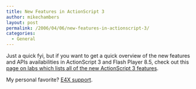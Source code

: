 ```yaml
---
title: New Features in ActionScript 3
author: mikechambers
layout: post
permalink: /2006/04/06/new-features-in-actionscript-3/
categories:
  - General
---
```



Just a quick fyi, but if you want to get a quick overview of the new features and APIs availabilities in ActionScript 3 and Flash Player 8.5, check out this [page on labs which lists all of the new ActionScript 3 features][1].

My personal favorite? [E4X support][2].

 [1]: http://labs.macromedia.com/wiki/index.php/ActionScript_3:overview#Features_of_ActionScript_3.0
 [2]: http://labs.macromedia.com/wiki/index.php/ActionScript_3:overview#ECMAScript_for_XML_.28E4X.29